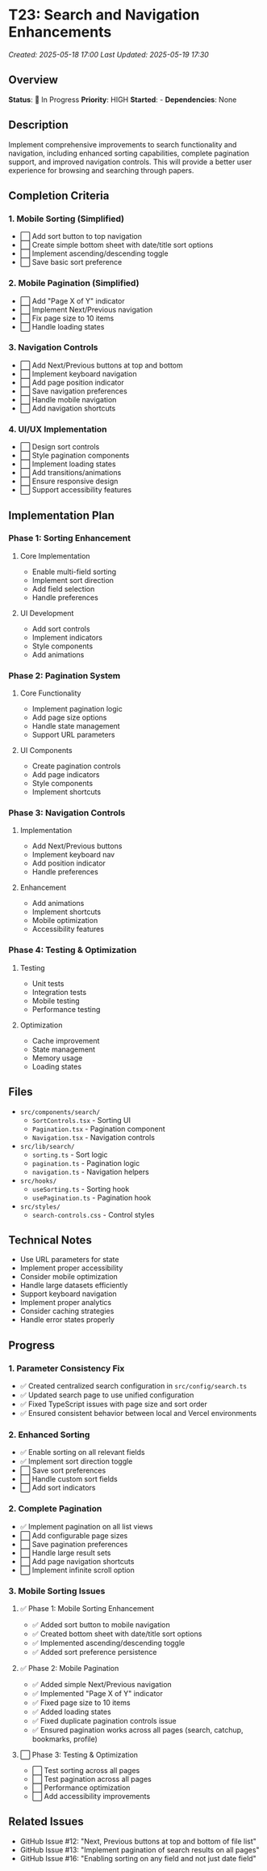# T23: Search and Navigation Enhancements
*Created: 2025-05-18 17:00*
*Last Updated: 2025-05-19 17:30*

## Overview
**Status**: 🔄 In Progress
**Priority**: HIGH
**Started**: -
**Dependencies**: None

## Description
Implement comprehensive improvements to search functionality and navigation, including enhanced sorting capabilities, complete pagination support, and improved navigation controls. This will provide a better user experience for browsing and searching through papers.

## Completion Criteria

### 1. Mobile Sorting (Simplified)
- ⬜ Add sort button to top navigation
- ⬜ Create simple bottom sheet with date/title sort options
- ⬜ Implement ascending/descending toggle
- ⬜ Save basic sort preference

### 2. Mobile Pagination (Simplified)
- ⬜ Add "Page X of Y" indicator
- ⬜ Implement Next/Previous navigation
- ⬜ Fix page size to 10 items
- ⬜ Handle loading states

### 3. Navigation Controls
- ⬜ Add Next/Previous buttons at top and bottom
- ⬜ Implement keyboard navigation
- ⬜ Add page position indicator
- ⬜ Save navigation preferences
- ⬜ Handle mobile navigation
- ⬜ Add navigation shortcuts

### 4. UI/UX Implementation
- ⬜ Design sort controls
- ⬜ Style pagination components
- ⬜ Implement loading states
- ⬜ Add transitions/animations
- ⬜ Ensure responsive design
- ⬜ Support accessibility features

## Implementation Plan

### Phase 1: Sorting Enhancement
1. Core Implementation
   - Enable multi-field sorting
   - Implement sort direction
   - Add field selection
   - Handle preferences

2. UI Development
   - Add sort controls
   - Implement indicators
   - Style components
   - Add animations

### Phase 2: Pagination System
1. Core Functionality
   - Implement pagination logic
   - Add page size options
   - Handle state management
   - Support URL parameters

2. UI Components
   - Create pagination controls
   - Add page indicators
   - Style components
   - Implement shortcuts

### Phase 3: Navigation Controls
1. Implementation
   - Add Next/Previous buttons
   - Implement keyboard nav
   - Add position indicator
   - Handle preferences

2. Enhancement
   - Add animations
   - Implement shortcuts
   - Mobile optimization
   - Accessibility features

### Phase 4: Testing & Optimization
1. Testing
   - Unit tests
   - Integration tests
   - Mobile testing
   - Performance testing

2. Optimization
   - Cache improvement
   - State management
   - Memory usage
   - Loading states

## Files
- `src/components/search/`
  - `SortControls.tsx` - Sorting UI
  - `Pagination.tsx` - Pagination component
  - `Navigation.tsx` - Navigation controls
- `src/lib/search/`
  - `sorting.ts` - Sort logic
  - `pagination.ts` - Pagination logic
  - `navigation.ts` - Navigation helpers
- `src/hooks/`
  - `useSorting.ts` - Sorting hook
  - `usePagination.ts` - Pagination hook
- `src/styles/`
  - `search-controls.css` - Control styles

## Technical Notes
- Use URL parameters for state
- Implement proper accessibility
- Consider mobile optimization
- Handle large datasets efficiently
- Support keyboard navigation
- Implement proper analytics
- Consider caching strategies
- Handle error states properly

## Progress

### 1. Parameter Consistency Fix
- ✅ Created centralized search configuration in `src/config/search.ts`
- ✅ Updated search page to use unified configuration
- ✅ Fixed TypeScript issues with page size and sort order
- ✅ Ensured consistent behavior between local and Vercel environments

### 2. Enhanced Sorting
- ✅ Enable sorting on all relevant fields
- ✅ Implement sort direction toggle
- ⬜ Save sort preferences
- ⬜ Handle custom sort fields
- ⬜ Add sort indicators

### 2. Complete Pagination
- ✅ Implement pagination on all list views
- ⬜ Add configurable page sizes
- ⬜ Save pagination preferences
- ⬜ Handle large result sets
- ⬜ Add page navigation shortcuts
- ⬜ Implement infinite scroll option

### 3. Mobile Sorting Issues

1. ✅ Phase 1: Mobile Sorting Enhancement
   - ✅ Added sort button to mobile navigation
   - ✅ Created bottom sheet with date/title sort options
   - ✅ Implemented ascending/descending toggle
   - ✅ Added sort preference persistence

2. ✅ Phase 2: Mobile Pagination
   - ✅ Added simple Next/Previous navigation
   - ✅ Implemented "Page X of Y" indicator
   - ✅ Fixed page size to 10 items
   - ✅ Added loading states
   - ✅ Fixed duplicate pagination controls issue
   - ✅ Ensured pagination works across all pages (search, catchup, bookmarks, profile)

3. ⬜ Phase 3: Testing & Optimization
   - ⬜ Test sorting across all pages
   - ⬜ Test pagination across all pages
   - ⬜ Performance optimization
   - ⬜ Add accessibility improvements

## Related Issues
- GitHub Issue #12: "Next, Previous buttons at top and bottom of file list"
- GitHub Issue #13: "Implement pagination of search results on all pages"
- GitHub Issue #16: "Enabling sorting on any field and not just date field"
